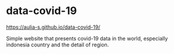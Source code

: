 # data-covid-19
https://aulia-s.github.io/data-covid-19/

Simple website that presents covid-19 data in the world, especially indonesia country and the detail of region.
